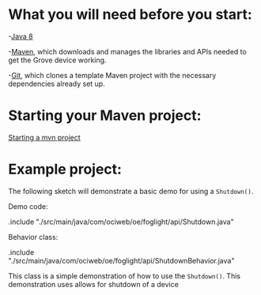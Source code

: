 # What you will need before you start:
-[Java 8](https://docs.oracle.com/javase/8/docs/technotes/guides/install/install_overview.html) 

-[Maven](https://maven.apache.org/install.html), which downloads and manages the libraries and APIs needed to get the Grove device working.

-[Git](https://git-scm.com/), which clones a template Maven project with the necessary dependencies already set up.

# Starting your Maven project: 
[Starting a mvn project](https://github.com/oci-pronghorn/FogLighter/blob/master/README.md)

# Example project:
 
The following sketch will demonstrate a basic demo for using a ```Shutdown()```.
 
Demo code:

.include "./src/main/java/com/ociweb/oe/foglight/api/Shutdown.java"

Behavior class:

.include "./src/main/java/com/ociweb/oe/foglight/api/ShutdownBehavior.java"

This class is a simple demonstration of how to use the ```Shutdown()```. This demonstration uses allows for shutdown of a device
